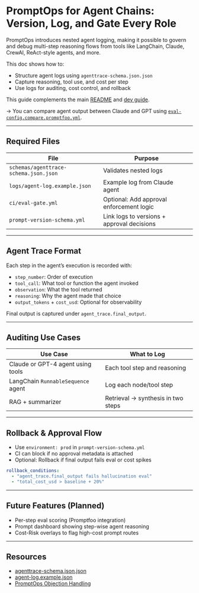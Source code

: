 # PromptOps for Agent Chains: Version, Log, and Gate Every Role

PromptOps introduces nested agent logging, making it possible to govern and debug multi-step reasoning flows from tools like LangChain, Claude, CrewAI, ReAct-style agents, and more.

This doc shows how to:

- Structure agent logs using `agenttrace-schema.json.json`
- Capture reasoning, tool use, and cost per step
- Use logs for auditing, cost control, and rollback

This guide complements the main [README](../README.md) and [dev guide](./dev-guide.md).

→ You can compare agent output between Claude and GPT using [`eval-config.compare.promptfoo.yml`](../evals/eval-config.compare.promptfoo.yml).

---

## Required Files

| File                                  | Purpose                                    |
| ------------------------------------- | ------------------------------------------ |
| `schemas/agenttrace-schema.json.json` | Validates nested logs                      |
| `logs/agent-log.example.json`         | Example log from Claude agent              |
| `ci/eval-gate.yml`                    | Optional: Add approval enforcement logic   |
| `prompt-version-schema.yml`           | Link logs to versions + approval decisions |

---

## Agent Trace Format

Each step in the agent’s execution is recorded with:

- `step_number`: Order of execution
- `tool_call`: What tool or function the agent invoked
- `observation`: What the tool returned
- `reasoning`: Why the agent made that choice
- `output_tokens` + `cost_usd`: Optional for observability

Final output is captured under `agent_trace.final_output`.

---

## Auditing Use Cases

| Use Case                           | What to Log                        |
| ---------------------------------- | ---------------------------------- |
| Claude or GPT-4 agent using tools  | Each tool step and reasoning       |
| LangChain `RunnableSequence` agent | Log each node/tool step            |
| RAG + summarizer                   | Retrieval → synthesis in two steps |

---

## Rollback & Approval Flow

- Use `environment: prod` in `prompt-version-schema.yml`
- CI can block if no approval metadata is attached
- Optional: Rollback if final output fails eval or cost spikes

```yml
rollback_conditions:
  - "agent_trace.final_output fails hallucination eval"
  - "total_cost_usd > baseline + 20%"
```

---

## Future Features (Planned)

- Per-step eval scoring (Promptfoo integration)
- Prompt dashboard showing step-wise agent reasoning
- Cost-Risk overlays to flag high-cost prompt routes

---

## Resources

- [agenttrace-schema.json.json](../schemas/agenttrace-schema.json.json)
- [agent-log.example.json](../logs/agent-log.example.json)
- [PromptOps Objection Handling](../PROMPTOPS_OBJECTION_HANDLING.md)
